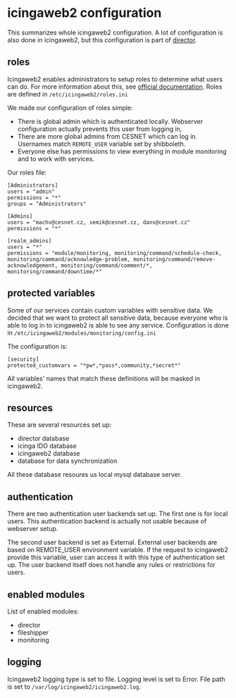 # icingaweb2 configuration

This summarizes whole icingaweb2 configuration.
A lot of configuration is also done in icingaweb2, but this configuration is part of [director](https://github.com/CESNET/eduroam-icinga/blob/master/doc/director_config.md).

## roles

Icingaweb2 enables administrators to setup roles to determine what users can do.
For more information about this, see [official documentation](https://www.icinga.com/docs/icingaweb2/latest/doc/06-Security/#security-roles).
Roles are defined in `/etc/icingaweb2/roles.ini`

We made our configuration of roles simple:
- There is global admin which is authenticated locally. Webserver configuration actually prevents this user from logging in,
- There are more global admins from CESNET which can log in. Usernames match `REMOTE_USER` variable set by shibboleth.
- Everyone else has permissions to view everything in module monitoring and to work with services.

Our roles file:
```
[Administrators]
users = "admin"
permissions = "*"
groups = "Administrators"

[Admins]
users = "machv@cesnet.cz, semik@cesnet.cz, dans@cesnet.cz"
permissions = "*"

[realm_admins]
users = "*"
permissions = "module/monitoring, monitoring/command/schedule-check, monitoring/command/acknowledge-problem, monitoring/command/remove-acknowledgement, monitoring/command/comment/*, monitoring/command/downtime/*"
```

## protected variables

Some of our services contain custom variables with sensitive data.
We decided that we want to protect all sensitive data, because everyone who is able to log in to icingaweb2 is able to see any service.
Configuration is done in `/etc/icingaweb2/modules/monitoring/config.ini`

The configuration is:
```
[security]
protected_customvars = "*pw*,*pass*,community,*secret*"
```

All variables' names that match these definitions will be masked in icingaweb2.

## resources

These are several resources set up:
- director database
- icinga IDO database
- icingaweb2 database
- database for data synchronization

All these database resoures us local mysql database server.

## authentication

There are two authentication user backends set up. The first one is for local users. 
This authentication backend is actually not usable because of webserver setup.

The second user backend is set as External.
External user backends are based on REMOTE\_USER environment variable. 
If the request to icingaweb2 provide this variable, user can access it with this type of authentication set up.
The user backend itself does not handle any rules or restrictions for users.

## enabled modules

List of enabled modules:
- director
- fileshipper
- monitoring

## logging

Icingaweb2 logging type is set to file.
Logging level is set to Error.
File path is set to `/var/log/icingaweb2/icingaweb2.log`.
